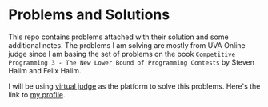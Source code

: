 # Problems and Solutions

This repo contains problems attached with their solution and some additional notes. The problems I am solving are mostly from UVA Online judge since I am basing the set of problems on the book `Competitive Programming 3 - The New Lower Bound of Programming Contests` by Steven Halim and Felix Halim.

I will be using [virtual judge](https://vjudge.net) as the platform to solve this problems. Here's the link to [my profile](https://vjudge.net/user/ramsesMata#).
